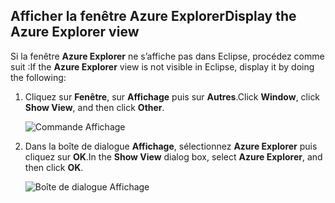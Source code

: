 ## <a name="display-the-azure-explorer-view"></a><span data-ttu-id="06144-101">Afficher la fenêtre Azure Explorer</span><span class="sxs-lookup"><span data-stu-id="06144-101">Display the Azure Explorer view</span></span>

<span data-ttu-id="06144-102">Si la fenêtre **Azure Explorer** ne s’affiche pas dans Eclipse, procédez comme suit :</span><span class="sxs-lookup"><span data-stu-id="06144-102">If the **Azure Explorer** view is not visible in Eclipse, display it by doing the following:</span></span>

1. <span data-ttu-id="06144-103">Cliquez sur **Fenêtre**, sur **Affichage** puis sur **Autres**.</span><span class="sxs-lookup"><span data-stu-id="06144-103">Click **Window**, click **Show View**, and then click **Other**.</span></span>

   ![Commande Affichage](../media/azure-toolkit-for-eclipse-show-azure-explorer/show-az-exp-01.png)

2. <span data-ttu-id="06144-105">Dans la boîte de dialogue **Affichage**, sélectionnez **Azure Explorer** puis cliquez sur **OK**.</span><span class="sxs-lookup"><span data-stu-id="06144-105">In the **Show View** dialog box, select **Azure Explorer**, and then click **OK**.</span></span>

   ![Boîte de dialogue Affichage](../media/azure-toolkit-for-eclipse-show-azure-explorer/show-az-exp-02.png)

